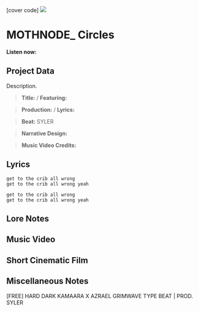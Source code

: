 [cover code] ![](57175019_319474918741616_8502199518755923887_n.jpg)

# MOTHNODE_ Circles

**Listen now:** 

## Project Data

Description.

> **Title:**  / **Featuring:** 

> **Production:**  / **Lyrics:** 

> **Beat:** SYLER

> **Narrative Design:**

> **Music Video Credits:**


## Lyrics

```
get to the crib all wrong
get to the crib all wrong yeah

get to the crib all wrong
get to the crib all wrong yeah

```

## Lore Notes

## Music Video

## Short Cinematic Film

## Miscellaneous Notes

[FREE] HARD DARK KAMAARA X AZRAEL GRIMWAVE TYPE BEAT | PROD. SYLER
